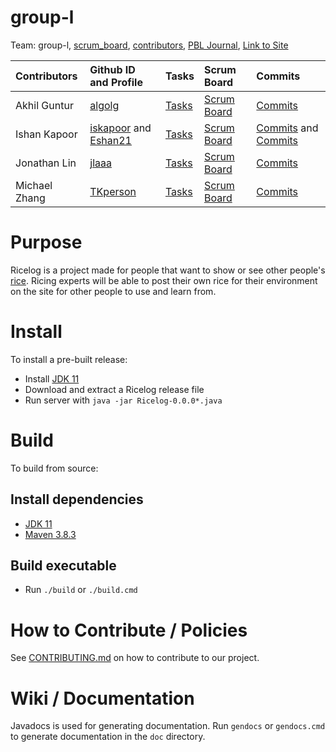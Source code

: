 # group-l

Team: group-l, [scrum_board](https://github.com/iskapoor/group-l/projects/1), [contributors](https://github.com/iskapoor/group-l/graphs/contributors), [PBL Journal](), [Link to Site]()

| Contributors | Github ID and Profile| Tasks  | Scrum Board | Commits |
| :------------  |:--------------- | :----- | :---------- | :------ |
| Akhil Guntur | [algolg](https://github.com/algolg) | [Tasks](https://github.com/iskapoor/group-l/issues?q=assignee%3Aalgolg+) | [Scrum Board](https://github.com/iskapoor/group-l/projects/1?card_filter_query=assignee%3Aalgolg) | [Commits](https://github.com/iskapoor/group-l/commits?author=algolg) |
| Ishan Kapoor    | [iskapoor](https://github.com/iskapoor) and [Eshan21](https://github.com/Eshan21) | [Tasks](https://github.com/iskapoor/group-l/issues?q=label%3Aishan) | [Scrum Board](https://github.com/iskapoor/group-l/projects/1?card_filter_query=label%3Aishan) | [Commits](https://github.com/iskapoor/group-l/commits?author=iskapoor) and [Commits](https://github.com/iskapoor/group-l/commits?author=Eshan21) |
| Jonathan Lin     | [jlaaa](https://github.com/jlaaa) | [Tasks](https://github.com/iskapoor/group-l/issues?q=assignee%3Ajlaaa+) | [Scrum Board](https://github.com/iskapoor/group-l/projects/1?card_filter_query=assignee%3Ajlaaa) | [Commits](https://github.com/iskapoor/group-l/commits?author=jlaaa) |
| Michael Zhang   | [TKperson](https://github.com/TKperson) | [Tasks](https://github.com/iskapoor/group-l/issues?q=assignee%3ATKperson+) | [Scrum Board](https://github.com/iskapoor/group-l/projects/1?card_filter_query=assignee%3ATKperson) | [Commits](https://github.com/iskapoor/group-l/commits?author=TKperson) |


# Purpose
Ricelog is a project made for people that want to show or see other people's [rice](https://thatnixguy.github.io/posts/ricing/). Ricing experts will be able to post their own rice for their environment on the site for other people to use and learn from.

# Install
To install a pre-built release:

* Install [JDK 11](https://adoptium.net/releases.html?variant=openjdk11)
* Download and extract a Ricelog release file
* Run server with `java -jar Ricelog-0.0.0*.java`

# Build

To build from source:

## Install dependencies
* [JDK 11](https://adoptium.net/releases.html?variant=openjdk11)
* [Maven 3.8.3](https://maven.apache.org/download.cgi)

## Build executable
* Run `./build` or `./build.cmd`

# How to Contribute / Policies
See [CONTRIBUTING.md](CONTRIBUTING.md) on how to contribute to our project.

# Wiki / Documentation
Javadocs is used for generating documentation. Run `gendocs` or `gendocs.cmd` to generate documentation in the `doc` directory.
